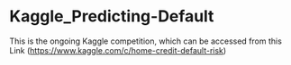 # Kaggle_Predicting-Default

This is the ongoing Kaggle competition, which can be accessed from this Link (https://www.kaggle.com/c/home-credit-default-risk)
